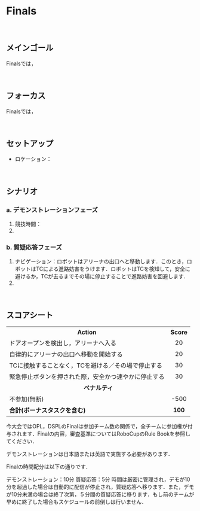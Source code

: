 # Finals

<br>

## メインゴール
Finalsでは，

<br>

## フォーカス
Finalsでは，

<br>

## セットアップ
- ロケーション：

<br>

## シナリオ
### a. デモンストレーションフェーズ
1. 競技時間：
2. 
### b. 質疑応答フェーズ
1. ナビゲーション：ロボットはアリーナの出口へと移動します．このとき，ロボットはTCによる進路妨害をうけます．ロボットはTCを検知して，安全に避けるか，TCが去るまでその場に停止することで進路妨害を回避します．
2. 

<br>
   
## スコアシート
<table>
  <tr>
    <th> <b>Action</b> </th>
    <th> <b>Score</b> </th>
  </tr>
  <tr>
    <td> ドアオープンを検出し，アリーナへ入る </td>
    <td align="center"> 20 </td>
  </tr>
  <tr>
    <td> 自律的にアリーナの出口へ移動を開始する </td>
    <td align="center"> 20 </td>
  </tr>
  <tr>
    <td> TCに接触することなく，TCを避ける／その場で停止する </td>
    <td align="center"> 30 </td>
  </tr>
  <tr>
    <td> 緊急停止ボタンを押された際，安全かつ速やかに停止する </td>
    <td align="center"> 30 </td>
  </tr>
  <tr>
    <td colspan="2" align="center"> <b>ペナルティ</b> </td>
  </tr>
  <tr>
    <td> 不参加(無断) </td>
    <td align="center"> -500 </td>
  </tr>
  <tr>
    <td> <b>合計(ボーナスタスクを含む)</b> </td>
    <td align="center"> <b>100</b> </td>
  </tr>
</table>

今大会ではOPL，DSPLのFinalは参加チーム数の関係で，全チームに参加権が付与されます．Finalの内容，審査基準についてはRoboCupのRule Bookを参照してください．

デモンストレーションは日本語または英語で実施する必要があります．

Finalの時間配分は以下の通りです．

デモンストレーション：10分
質疑応答：5分
時間は厳密に管理され，デモが10分を超過した場合は自動的に配信が停止され，質疑応答へ移ります．また，デモが10分未満の場合は終了次第，５分間の質疑応答に移ります．もし前のチームが早めに終了した場合もスケジュールの前倒しは行いません．

<!--
## 運営のやること
- アナウンス(競技2時間前)
  - アリーナの入り口をアナウンスする
  - アリーナの出口をアナウンスする
- 競技開始直前
  - アリーナの入り口のドアを閉める
  - スキップする項目の有無をチームへ確認する
-->

